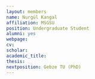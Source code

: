 ```yaml
---
layout: members
name: Nurgül Kangal
affiliation: MSGSU
position: Undergraduate Student
alumni: yes
webpage:
cv:
scholar:
academic_title:
thesis:
nextposition: Gebze TU (PhD)
---
```

